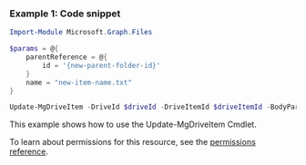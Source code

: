 ### Example 1: Code snippet

```powershellImport-Module Microsoft.Graph.Files

$params = @{
	parentReference = @{
		id = '{new-parent-folder-id}'
	}
	name = "new-item-name.txt"
}

Update-MgDriveItem -DriveId $driveId -DriveItemId $driveItemId -BodyParameter $params
```
This example shows how to use the Update-MgDriveItem Cmdlet.
To learn about permissions for this resource, see the [permissions reference](/graph/permissions-reference).

